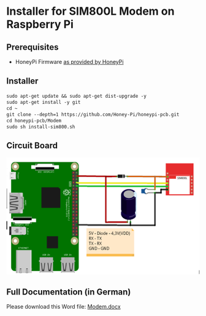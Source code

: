 # Installer for SIM800L Modem on Raspberry Pi

## Prerequisites

* HoneyPi Firmware [as provided by HoneyPi](https://github.com/Honey-Pi/HoneyPi)


## Installer

```
sudo apt-get update && sudo apt-get dist-upgrade -y
sudo apt-get install -y git
cd ~
git clone --depth=1 https://github.com/Honey-Pi/honeypi-pcb.git
cd honeypi-pcb/Modem
sudo sh install-sim800.sh
```

## Circuit Board

![Sim800l Raspberry Pi](./docs/sim800/Sim800l_Raspberry_Circuit_board.png)

## Full Documentation (in German)

Please download this Word file: [Modem.docx](https://github.com/Honey-Pi/honeypi-pcb/raw/master/Modem/Modem.docx) 
